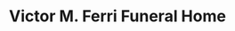 ---
title: "Victor M. Ferri Funeral Home"
url: /old-forge/victor-m-ferri-funeral-home/
shop: funeral directors
---